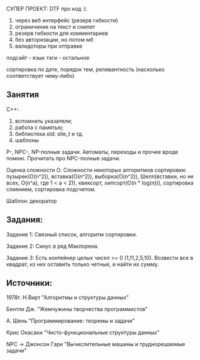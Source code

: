 СУПЕР ПРОЕКТ: DTF про код :).
1) через веб интерфейс (резерв гибкости)
2) ограничение на текст и снипет
3) резерв гибкости для комментариев
4) без авторизации, но потом мб
5) валидоторы при отправке

подсайт - язык
тэги - остальное

сортировка по дате, порядок тем, релевантность (насколько соответствует чему-либо)

## Занятия

С++: 
1) вспомнить указатели;
2) работа с памятью;
3) библиотека std: site_t и тд.
4) шаблоны

P-, NPC-, NP-полные задачи. Автоматы, переходы и прочее вроде помню. Прочитать про NPC-полные задачи.

Оценка сложности O. Сложности некоторых алгоритмов сортировки: пузырек(O(n^2)), вставка(O(n^2)), выборка(O(n^2)), Шелл(вставки, но не всех, O(n^a), где 1 < a < 2)), квиксорт, хипсорт(O(n * log(n))), сортировка слиянием, сортировка подсчетом.

Шаблон: декоратор

## Задания:

Задание 1: Связный список, алгоритм сортировки.

Задание 2: Синус в ряд Маклорена. 

Задание 3: Есть контейнер целых чисел >= 0 (1,11,2,5,10). Возвести все в квадрат, из них оставить только четные, и найти их сумму.

## Источники:
 
1978г. Н.Вирт "Алгоритмы и структуры данных"

Бентли Дж. "Жемчужины творчества программистов"

А. Шень "Программирование: теоремы и задачи"

Крис Окасаки "Чисто-функциональные структуры данных"

NPC -> Джонсон Гэри "Вычислительные машины и труднорешаемые задачи"
